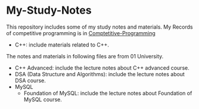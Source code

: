 # My-Study-Notes

This repository includes some of my study notes and materials. My Records of competitive programming is in [Comptetitive-Programming](https://github.com/nuo534202/Competitve-Programming/)

- C++: include materials related to C++.

The notes and materials in following files are from 01 University.

- C++ Advanced: include the lecture notes about C++ advanced course.
- DSA (Data Structure and Algorithms): include the lecture notes about DSA course.
- MySQL
  - Foundation of MySQL: include the lecture notes about Foundation of MySQL course.
